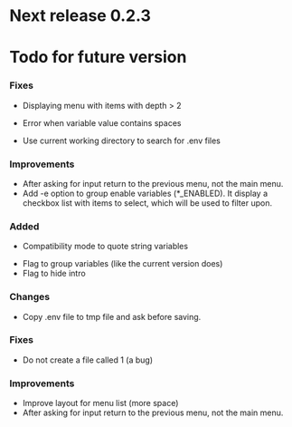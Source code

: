 # Next release 0.2.3

# Todo for future version

### Fixes
- Displaying menu with items with depth > 2
+ Error when variable value contains spaces
- Use current working directory to search for .env files

### Improvements
- After asking for input return to the previous menu, not the main menu.
- Add -e option to group enable variables (*_ENABLED). It display a checkbox
  list with items to select, which will be used to filter upon.

### Added
+ Compatibility mode to quote string variables
- Flag to group variables (like the current version does)
- Flag to hide intro

### Changes
- Copy .env file to tmp file and ask before saving.

### Fixes
- Do not create a file called 1 (a bug)

### Improvements
- Improve layout for menu list (more space)
- After asking for input return to the previous menu, not the main menu.
